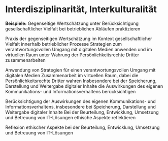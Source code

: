 # Interdisziplinarität, Interkulturalität

**Beispiele:** Gegenseitige Wertschätzung unter Berücksichtigung gesellschaftlicher Vielfalt bei betrieblichen Abläufen praktizieren

Praxis der gegenseitigen Wertschätzung im Kontext gesellschaftlicher Vielfalt innerhalb betrieblicher Prozesse
Strategien zum verantwortungsvollen Umgang mit digitalen Medien anwenden und im virtuellen Raum unter Wahrung der Persönlichkeitsrechte Dritter zusammenarbeiten

Anwendung von Strategien für einen verantwortungsvollen Umgang mit digitalen Medien
Zusammenarbeit im virtuellen Raum, dabei die Persönlichkeitsrechte Dritter wahren
Insbesondere bei der Speicherung, Darstellung und Weitergabe digitaler Inhalte die Auswirkungen des eigenen Kommunikations- und Informationsverhaltens berücksichtigen

Berücksichtigung der Auswirkungen des eigenen Kommunikations- und Informationsverhaltens, insbesondere bei Speicherung, Darstellung und Weitergabe digitaler Inhalte
Bei der Beurteilung, Entwicklung, Umsetzung und Betreuung von IT-Lösungen ethische Aspekte reflektieren

Reflexion ethischer Aspekte bei der Beurteilung, Entwicklung, Umsetzung und Betreuung von IT-Lösungen
